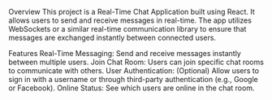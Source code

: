 Overview
This project is a Real-Time Chat Application built using React. It allows users to send and receive messages in real-time. The app utilizes WebSockets or a similar real-time communication library to ensure that messages are exchanged instantly between connected users.

Features
Real-Time Messaging: Send and receive messages instantly between multiple users.
Join Chat Room: Users can join specific chat rooms to communicate with others.
User Authentication: (Optional) Allow users to sign in with a username or through third-party authentication (e.g., Google or Facebook).
Online Status: See which users are online in the chat room.
